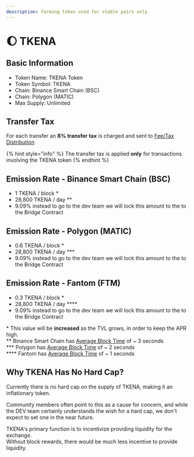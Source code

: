 ```yaml
---
description: farming token used for stable pairs only
---
```


# 🌔 TKENA

## Basic Information <a id="basic-information"></a>

* Token Name: TKENA Token
* Token Symbol: TKENA
* Chain: Binance Smart Chain \(BSC\)
* Chain: Polygon \(MATIC\)
* Max Supply: Unlimited

## Transfer Tax <a id="transfer-tax"></a>

For each transfer an **8% transfer tax** is charged and sent to [Fee/Tax Distribution](../features/deposit-fee-redistribution.md)

{% hint style="info" %}
The transfer tax is applied **only** for transactions involving the TKENA token
{% endhint %}

## Emission Rate - Binance Smart Chain \(BSC\) <a id="emission-rate"></a>

* 1 TKENA / block \* 
* 28,800 TKENA / day \*\*
* 9.09% instead to go to the dev team we will lock this amount to the to the Bridge Contract 

## Emission Rate - Polygon \(MATIC\)

* 0.6 TKENA / block \*
* 28,800 TKENA / day \*\*\*
* 9.09% instead to go to the dev team we will lock this amount to the to the Bridge Contract

## Emission Rate - Fantom \(FTM\)

* 0.3 TKENA / block \*
* 28,800 TKENA / day \*\*\*\*
* 9.09% instead to go to the dev team we will lock this amount to the to the Bridge Contract

\* This value will be **increased** as the TVL grows, in order to keep the APR high.  
\*\* Binance Smart Chain has [Average Block Time](https://bscscan.com/chart/blocktime) of ~ 3 seconds  
\*\*\* Polygon has [Average Block Time](https://polygonscan.com/chart/blocktime) of ~ 2 seconds  
\*\*\*\* Fantom has [Average Block Time](https://ftmscan.com/chart/blocktime) of ~ 1 seconds

## Why TKENA Has No Hard Cap? <a id="why-panther-has-no-hard-cap"></a>

Currently there is no hard cap on the supply of TKENA, making it an inflationary token.

Community members often point to this as a cause for concern, and while the DEV team certainly understands the wish for a hard cap, we don't expect to set one in the near future.

TKENA's primary function is to incentivize providing liquidity for the exchange.  
Without block rewards, there would be much less incentive to provide liquidity.

